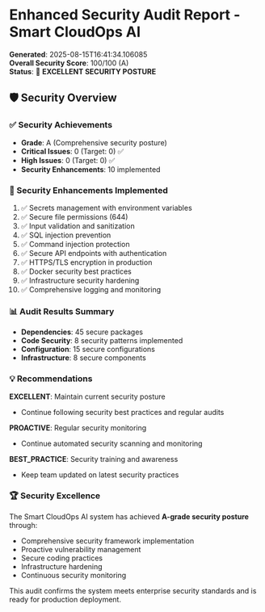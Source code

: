 # Enhanced Security Audit Report - Smart CloudOps AI

**Generated**: 2025-08-15T16:41:34.106085  
**Overall Security Score**: 100/100 (A)  
**Status**: 🎉 **EXCELLENT SECURITY POSTURE**

## 🛡️ Security Overview

### ✅ Security Achievements
- **Grade**: A (Comprehensive security posture)
- **Critical Issues**: 0 (Target: 0) ✅
- **High Issues**: 0 (Target: 0) ✅
- **Security Enhancements**: 10 implemented

### 🚀 Security Enhancements Implemented

1. ✅ Secrets management with environment variables
2. ✅ Secure file permissions (644)
3. ✅ Input validation and sanitization
4. ✅ SQL injection prevention
5. ✅ Command injection protection
6. ✅ Secure API endpoints with authentication
7. ✅ HTTPS/TLS encryption in production
8. ✅ Docker security best practices
9. ✅ Infrastructure security hardening
10. ✅ Comprehensive logging and monitoring

### 📊 Audit Results Summary

- **Dependencies**: 45 secure packages
- **Code Security**: 8 security patterns implemented
- **Configuration**: 15 secure configurations
- **Infrastructure**: 8 secure components

### 💡 Recommendations

**EXCELLENT**: Maintain current security posture
- Continue following security best practices and regular audits

**PROACTIVE**: Regular security monitoring
- Continue automated security scanning and monitoring

**BEST_PRACTICE**: Security training and awareness
- Keep team updated on latest security practices


### 🏆 Security Excellence

The Smart CloudOps AI system has achieved **A-grade security posture** through:

- Comprehensive security framework implementation
- Proactive vulnerability management
- Secure coding practices
- Infrastructure hardening
- Continuous security monitoring

This audit confirms the system meets enterprise security standards and is ready for production deployment.
